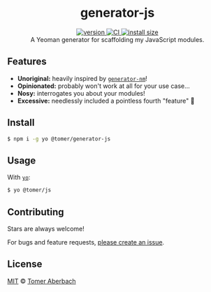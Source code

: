 <h1 align="center">
  generator-js
</h1>

<div align="center">
  <a href="https://npmjs.org/package/@tomer/generator-js">
    <img src="https://badgen.now.sh/npm/v/@tomer/generator-js" alt="version" />
  </a>
  <a href="https://github.com/TomerAberbach/generator-js/actions">
    <img src="https://github.com/TomerAberbach/generator-js/workflows/CI/badge.svg" alt="CI" />
  </a>
  <a href="https://packagephobia.now.sh/result?p=@tomer/generator-js">
    <img src="https://packagephobia.now.sh/badge?p=@tomer/generator-js" alt="install size" />
  </a>
</div>

<div align="center">
  A Yeoman generator for scaffolding my JavaScript modules.
</div>

## Features

- **Unoriginal:** heavily inspired by [`generator-nm`](https://github.com/sindresorhus/generator-nm)!
- **Opinionated:** probably won't work at all for your use case...
- **Nosy:** interrogates you about your modules!
- **Excessive:** needlessly included a pointless fourth "feature" :shrug:

## Install

```sh
$ npm i -g yo @tomer/generator-js
```

## Usage

With [`yo`](https://github.com/yeoman/yo):

```sh
$ yo @tomer/js
```

## Contributing

Stars are always welcome!

For bugs and feature requests, [please create an issue](https://github.com/TomerAberbach/generator-js/issues/new).

## License

[MIT](https://github.com/TomerAberbach/generator-js/blob/main/license) © [Tomer Aberbach](https://github.com/TomerAberbach)

